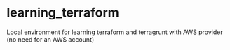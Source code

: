# learning_terraform
Local environment for learning terraform and terragrunt with AWS provider (no need for an AWS account)
